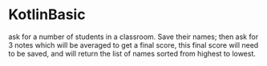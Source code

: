 # KotlinBasic


ask for a number of students in a classroom. Save their names; then ask for 3 notes which will be averaged to get a final score, this final score will need to be saved, and will return the list of names sorted from highest to lowest.
